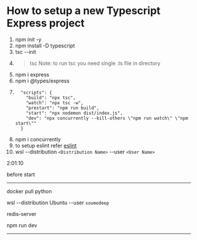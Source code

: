 # How to setup a new Typescript Express project

1. npm init -y
2. npm install -D typescript
3. tsc --init
4. > tsc
   > Note: to run tsc you need single .ts file in directory
   >
5. npm i express
6. npm i @types/express
7. ```
     "scripts": {
       "build": "npx tsc",
       "watch": "npx tsc -w",
       "prestart": "npm run build",
       "start": "npx nodemon dist/index.js",
       "dev": "npx concurrently --kill-others \"npm run watch\" \"npm start\""
     }
   ```
8. npm i concurrently
9. to setup eslint refer [eslint](https://blog.tericcabrel.com/set-up-a-nodejs-project-with-typescript-eslint-and-prettier/ "https://blog.tericcabrel.com/set-up-a-nodejs-project-with-typescript-eslint-and-prettier/")
10. wsl --distribution `<Distribution Name>` --user `<User Name>`

2:01:10

before start

---

docker pull python

wsl --distribution Ubuntu --user `soumodeep`

redis-server

npm run dev

---

